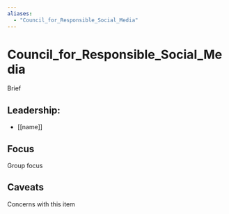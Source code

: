 ```yaml
---
aliases:
  - "Council_for_Responsible_Social_Media"
---
```

# Council_for_Responsible_Social_Media

Brief

## Leadership:

- [[name]]

## Focus

Group focus

## Caveats 

Concerns with this item